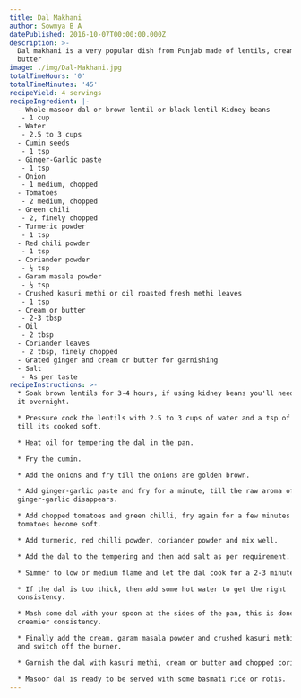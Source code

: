 ```yaml
---
title: Dal Makhani
author: Sowmya B A
datePublished: 2016-10-07T00:00:00.000Z
description: >-
  Dal makhani is a very popular dish from Punjab made of lentils, cream and
  butter
image: ./img/Dal-Makhani.jpg
totalTimeHours: '0'
totalTimeMinutes: '45'
recipeYield: 4 servings
recipeIngredient: |-
  - Whole masoor dal or brown lentil or black lentil Kidney beans
   - 1 cup
  - Water
   - 2.5 to 3 cups
  - Cumin seeds
   - 1 tsp
  - Ginger-Garlic paste
   - 1 tsp
  - Onion
   - 1 medium, chopped
  - Tomatoes
   - 2 medium, chopped
  - Green chili
   - 2, finely chopped
  - Turmeric powder
   - 1 tsp
  - Red chili powder
   - 1 tsp
  - Coriander powder
   - ½ tsp
  - Garam masala powder
   - ½ tsp
  - Crushed kasuri methi or oil roasted fresh methi leaves
   - 1 tsp
  - Cream or butter
   - 2-3 tbsp
  - Oil
   - 2 tbsp
  - Coriander leaves
   - 2 tbsp, finely chopped
  - Grated ginger and cream or butter for garnishing
  - Salt
   - As per taste
recipeInstructions: >-
  * Soak brown lentils for 3-4 hours, if using kidney beans you'll need to soak
  it overnight.

  * Pressure cook the lentils with 2.5 to 3 cups of water and a tsp of salt,
  till its cooked soft.

  * Heat oil for tempering the dal in the pan.

  * Fry the cumin.

  * Add the onions and fry till the onions are golden brown.

  * Add ginger-garlic paste and fry for a minute, till the raw aroma of
  ginger-garlic disappears.

  * Add chopped tomatoes and green chilli, fry again for a few minutes till the
  tomatoes become soft.

  * Add turmeric, red chilli powder, coriander powder and mix well.

  * Add the dal to the tempering and then add salt as per requirement.

  * Simmer to low or medium flame and let the dal cook for a 2-3 minutes.

  * If the dal is too thick, then add some hot water to get the right
  consistency.

  * Mash some dal with your spoon at the sides of the pan, this is done to get a
  creamier consistency.

  * Finally add the cream, garam masala powder and crushed kasuri methi. Stir
  and switch off the burner.

  * Garnish the dal with kasuri methi, cream or butter and chopped coriander.

  * Masoor dal is ready to be served with some basmati rice or rotis.
---
```






